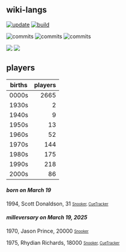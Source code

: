 ## wiki-langs
[![update](https://github.com/dreamerminsk/wiki-langs/actions/workflows/update-tables.yml/badge.svg)](https://github.com/dreamerminsk/wiki-langs/actions/workflows/update-tables.yml)
[![build](https://github.com/dreamerminsk/wiki-langs/actions/workflows/build.yml/badge.svg)](https://github.com/dreamerminsk/wiki-langs/actions/workflows/build.yml)

![commits](https://img.shields.io/github/commit-activity/y/dreamerminsk/wiki-langs)
![commits](https://img.shields.io/github/commit-activity/m/dreamerminsk/wiki-langs)
![commits](https://img.shields.io/github/commit-activity/w/dreamerminsk/wiki-langs)

![](https://img.shields.io/github/languages/code-size/dreamerminsk/wiki-langs)
![](https://img.shields.io/github/repo-size/dreamerminsk/wiki-langs)

## players
| births | players |
| :----: | ------: |
| 0000s | 2665 |
| 1930s | 2 |
| 1940s | 9 |
| 1950s | 13 |
| 1960s | 52 |
| 1970s | 144 |
| 1980s | 175 |
| 1990s | 218 |
| 2000s | 86 |

#### ***born on March 19***
1994, Scott Donaldson, 31 <sub><sup>[Snooker](http://www.snooker.org/res/index.asp?player=894), [CueTracker](http://cuetracker.net/Players/scott-donaldson/)</sup></sub>


#### ***milleversary on March 19, 2025***
1970, Jason Prince, 20000 <sub><sup>[Snooker](http://www.snooker.org/res/index.asp?player=2871)</sup></sub>

1975, Rhydian Richards, 18000 <sub><sup>[Snooker](http://www.snooker.org/res/index.asp?player=2310), [CueTracker](http://cuetracker.net/Players/rhydian-richards/)</sup></sub>



